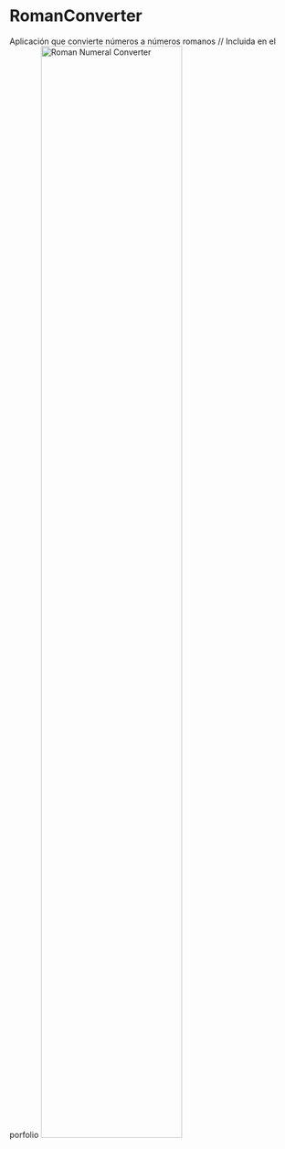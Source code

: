 # RomanConverter
Aplicación que convierte números a números romanos // Incluida en el porfolio
<img width="70%" alt="Roman Numeral Converter" src="https://github.com/Javilone/RomanConverter/assets/97972589/5ff2db08-3b83-4463-96c6-ddbf6b0ce050">
